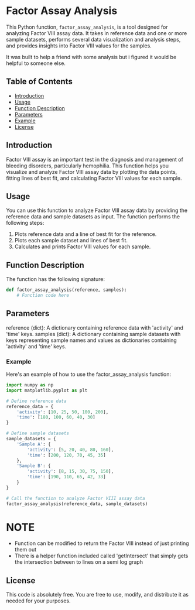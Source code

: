 # Factor Assay Analysis

This Python function, `factor_assay_analysis`, is a tool designed for analyzing Factor VIII assay data. It takes in reference data and one or more sample datasets, performs several data visualization and analysis steps, and provides insights into Factor VIII values for the samples.

It was built to help a friend with some analysis but i figured it would be helpful to someone else.

## Table of Contents

- [Introduction](#introduction)
- [Usage](#usage)
- [Function Description](#function-description)
- [Parameters](#parameters)
- [Example](#example)
- [License](#license)

## Introduction

Factor VIII assay is an important test in the diagnosis and management of bleeding disorders, particularly hemophilia. This function helps you visualize and analyze Factor VIII assay data by plotting the data points, fitting lines of best fit, and calculating Factor VIII values for each sample.

## Usage

You can use this function to analyze Factor VIII assay data by providing the reference data and sample datasets as input. The function performs the following steps:

1. Plots reference data and a line of best fit for the reference.
2. Plots each sample dataset and lines of best fit.
3. Calculates and prints Factor VIII values for each sample.

## Function Description

The function has the following signature:

```python
def factor_assay_analysis(reference, samples):
    # Function code here
```
## Parameters
reference (dict): A dictionary containing reference data with 'activity' and 'time' keys.
samples (dict): A dictionary containing sample datasets with keys representing sample names and values as dictionaries containing 'activity' and 'time' keys.

### Example
Here's an example of how to use the factor_assay_analysis function:

```python
import numpy as np
import matplotlib.pyplot as plt

# Define reference data
reference_data = {
    'activity': [10, 25, 50, 100, 200],
    'time': [180, 100, 60, 40, 30]
}

# Define sample datasets
sample_datasets = {
    'Sample A': {
        'activity': [5, 20, 40, 80, 160],
        'time': [200, 120, 70, 45, 35]
    },
    'Sample B': {
        'activity': [8, 15, 30, 75, 150],
        'time': [190, 110, 65, 42, 33]
    }
}

# Call the function to analyze Factor VIII assay data
factor_assay_analysis(reference_data, sample_datasets)
```

# NOTE
- Function can be modified to return the Factor VIII instead of just printing them out
- There is a helper function included called 'getIntersect' that simply gets the intersection between to lines on a semi log graph

## License
This code is absolutely free.
You are free to use, modify, and distribute it as needed for your purposes.